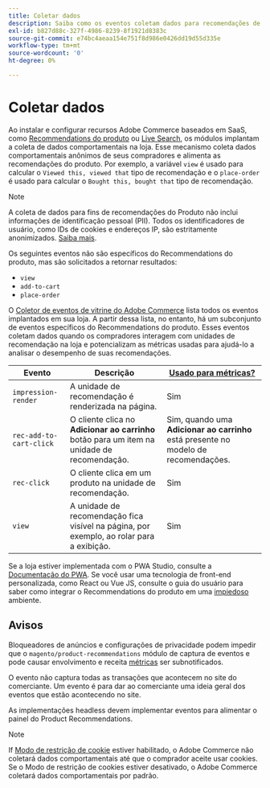 ```yaml
---
title: Coletar dados
description: Saiba como os eventos coletam dados para recomendações de produto.
exl-id: b827d88c-327f-4986-8239-8f1921d8383c
source-git-commit: e74bc4aeaa154e751f8d986e0426dd19d55d335e
workflow-type: tm+mt
source-wordcount: '0'
ht-degree: 0%

---
```


# Coletar dados

Ao instalar e configurar recursos Adobe Commerce baseados em SaaS, como [Recommendations do produto](install-configure.md) ou [Live Search](https://experienceleague.adobe.com/docs/commerce-merchant-services/live-search/onboard/install.html), os módulos implantam a coleta de dados comportamentais na loja. Esse mecanismo coleta dados comportamentais anônimos de seus compradores e alimenta as recomendações do produto. Por exemplo, a variável `view` é usado para calcular o `Viewed this, viewed that` tipo de recomendação e o `place-order` é usado para calcular o `Bought this, bought that` tipo de recomendação.

>[!NOTE]
>
>A coleta de dados para fins de recomendações do Produto não inclui informações de identificação pessoal (PII). Todos os identificadores de usuário, como IDs de cookies e endereços IP, são estritamente anonimizados. [Saiba mais](https://www.adobe.com/privacy/experience-cloud.html).

Os seguintes eventos não são específicos do Recommendations do produto, mas são solicitados a retornar resultados:

- `view`
- `add-to-cart`
- `place-order`

O [Coletor de eventos de vitrine do Adobe Commerce](https://developer.adobe.com/commerce/services/shared-services/storefront-events/collector/#quick-start) lista todos os eventos implantados em sua loja. A partir dessa lista, no entanto, há um subconjunto de eventos específicos do Recommendations do produto. Esses eventos coletam dados quando os compradores interagem com unidades de recomendação na loja e potencializam as métricas usadas para ajudá-lo a analisar o desempenho de suas recomendações.

| Evento | Descrição | [Usado para métricas?](workspace.md) |
| --- | --- | --- |
| `impression-render` | A unidade de recomendação é renderizada na página. | Sim |
| `rec-add-to-cart-click` | O cliente clica no **Adicionar ao carrinho** botão para um item na unidade de recomendação. | Sim, quando uma **Adicionar ao carrinho** está presente no modelo de recomendações. |
| `rec-click` | O cliente clica em um produto na unidade de recomendação. | Sim |
| `view` | A unidade de recomendação fica visível na página, por exemplo, ao rolar para a exibição. | Sim |

Se a loja estiver implementada com o PWA Studio, consulte a [Documentação do PWA](https://developer.adobe.com/commerce/pwa-studio/integrations/product-recommendations/). Se você usar uma tecnologia de front-end personalizada, como React ou Vue JS, consulte o guia do usuário para saber como integrar o Recommendations do produto em uma [impiedoso](headless.md) ambiente.

## Avisos

Bloqueadores de anúncios e configurações de privacidade podem impedir que o `magento/product-recommendations` módulo de captura de eventos e pode causar envolvimento e receita [métricas](workspace.md) ser subnotificados.

O evento não captura todas as transações que acontecem no site do comerciante. Um evento é para dar ao comerciante uma ideia geral dos eventos que estão acontecendo no site.

As implementações headless devem implementar eventos para alimentar o painel do Product Recommendations.

>[!NOTE]
>
>If [Modo de restrição de cookie](https://experienceleague.adobe.com/docs/commerce-admin/start/compliance/privacy/compliance-cookie-law.html) estiver habilitado, o Adobe Commerce não coletará dados comportamentais até que o comprador aceite usar cookies. Se o Modo de restrição de cookies estiver desativado, o Adobe Commerce coletará dados comportamentais por padrão.
